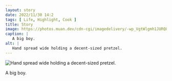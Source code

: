 ```yaml
---
layout: story
date: 2022/11/30 14:2
tags: [ Life, Highlight, Cook ]
title: Story
image: https://photos.muan.dev/cdn-cgi/imagedelivery/-wp_VgtWlgmh1JURQ8t1mg/30143bf3-18c8-4813-5c80-d41b3bbeaa00/public
caption: |
   A big boy.
alt: |
   Hand spread wide holding a decent-sized pretzel.
---
```


![Hand spread wide holding a decent-sized pretzel.](https://photos.muan.dev/cdn-cgi/imagedelivery/-wp_VgtWlgmh1JURQ8t1mg/30143bf3-18c8-4813-5c80-d41b3bbeaa00/public)

A big boy.
